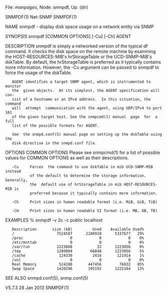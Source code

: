 File: *manpages*,  Node: snmpdf,  Up: (dir)

SNMPDF(1)                          Net-SNMP                          SNMPDF(1)



NAME
       snmpdf - display disk space usage on a network entity via SNMP

SYNOPSIS
       snmpdf [COMMON OPTIONS] [-Cu] [-Ch] AGENT

DESCRIPTION
       snmpdf  is  simply  a  networked version of the typical df command.  It
       checks  the  disk  space  on  the  remote  machine  by  examining   the
       HOST-RESOURCES-MIB's hrStorageTable or the UCD-SNMP-MIB's dskTable.  By
       default, the hrStorageTable is preferred as it typically contains  more
       information.   However,  the  -Cu  argument  can be passed to snmpdf to
       force the usage of the dskTable.

       AGENT identifies a target SNMP agent, which is instrumented to  monitor
       the  given objects.  At its simplest, the AGENT specification will con-
       sist of a hostname or an IPv4 address.  In this situation, the  command
       will  attempt  communication with the agent, using UDP/IPv4 to port 161
       of the given target host. See the snmpcmd(1) manual  page  for  a  full
       list of the possible formats for AGENT.

       See  the snmpd.conf(5) manual page on setting up the dskTable using the
       disk directive in the snmpd.conf file.

OPTIONS
       COMMON OPTIONS
               Please see snmpcmd(1) for a list of possible values for  COMMON
               OPTIONS as well as their descriptions.

       -Cu     Forces  the command to use dskTable in mib UCD-SNMP-MIB instead
               of the default to determine the storage information. Generally,
               the  default use of hrStorageTable in mib HOST-RESOURCES-MIB is
               preferred because it typically contains more information.

       -Ch     Print sizes in human readable format (i.e. MiB, GiB, TiB)

       -CH     Print sizes in human readable SI format (i.e. MB, GB, TB)

EXAMPLES
       % snmpdf -v 2c -c public localhost

       Description       size (kB)         Used    Available Used%
       /                   7524587      2186910      5337677   29%
       /proc                     0            0            0    0%
       /etc/mnttab               0            0            0    0%
       /var/run            1223088           32      1223056    0%
       /tmp                1289904        66848      1223056    5%
       /cache               124330         2416       121914    1%
       /vol                      0            0            0    0%
       Real Memory          524288       447456        76832   85%
       Swap Space          1420296       195192      1225104   13%

SEE ALSO
       snmpd.conf(5), snmp.conf(5)



V5.7.3                            28 Jan 2013                        SNMPDF(1)
